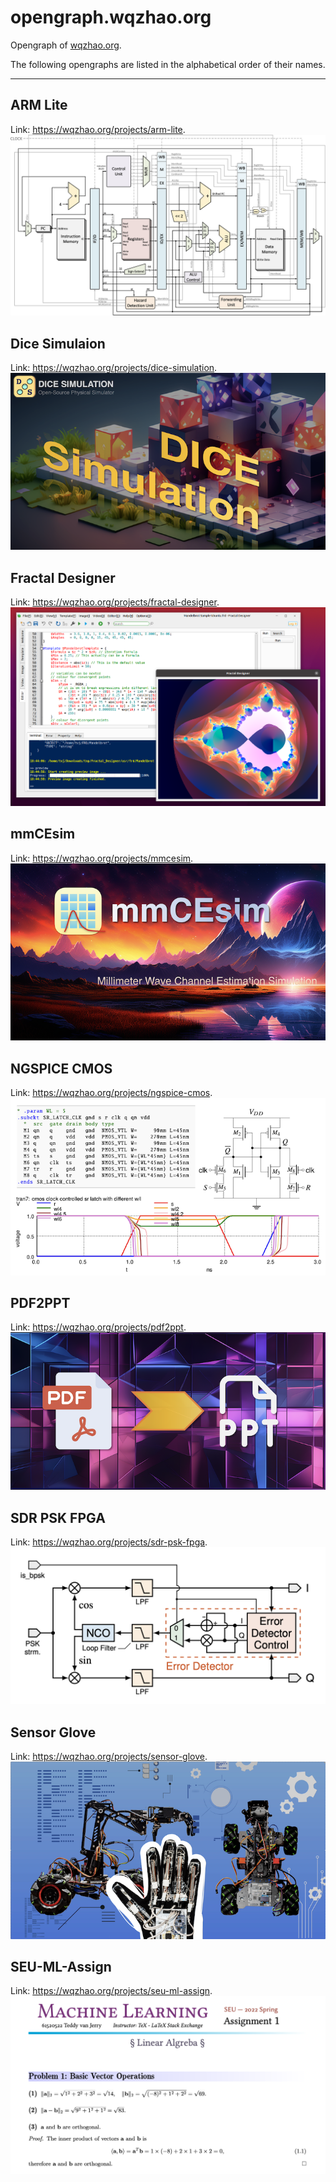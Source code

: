 # opengraph.wqzhao.org
Opengraph of [wqzhao.org](https://wqzhao.org).

The following opengraphs are listed in the alphabetical order of their names.
***

## ARM Lite
Link: https://wqzhao.org/projects/arm-lite.
![ARM Lite](arm-lite.png)

## Dice Simulaion
Link: https://wqzhao.org/projects/dice-simulation.
![Dice Simulation](dice-simulation.png)

## Fractal Designer
Link: https://wqzhao.org/projects/fractal-designer.
![Fractal Designer](fractal-designer.png)

## mmCEsim
Link: https://wqzhao.org/projects/mmcesim.
![mmCEsim](mmcesim.png)

## NGSPICE CMOS
Link: https://wqzhao.org/projects/ngspice-cmos.
![NGSPICE CMOS](ngspice-cmos.png)

## PDF2PPT
Link: https://wqzhao.org/projects/pdf2ppt.
![PDF2PPT](pdf2ppt.png)

## SDR PSK FPGA
Link: https://wqzhao.org/projects/sdr-psk-fpga.
![SDR PSK FPGA](sdr-psk-fpga.png)

## Sensor Glove
Link: https://wqzhao.org/projects/sensor-glove.
![Sensor Glove](sensor-glove.png)

## SEU-ML-Assign
Link: https://wqzhao.org/projects/seu-ml-assign.
![SEU-ML-Assign](seu-ml-assign.png)
